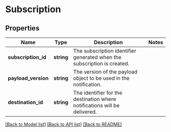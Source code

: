 # Subscription

## Properties
Name | Type | Description | Notes
------------ | ------------- | ------------- | -------------
**subscription_id** | **string** | The subscription identifier generated when the subscription is created. | 
**payload_version** | **string** | The version of the payload object to be used in the notification. | 
**destination_id** | **string** | The identifier for the destination where notifications will be delivered. | 

[[Back to Model list]](../README.md#documentation-for-models) [[Back to API list]](../README.md#documentation-for-api-endpoints) [[Back to README]](../README.md)


